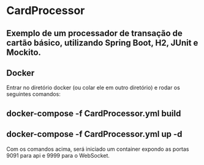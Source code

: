# CardProcessor

## Exemplo de um processador de transação de cartão básico, utilizando Spring Boot, H2, JUnit e Mockito.

## Docker

Entrar no diretório docker (ou colar ele em outro diretório) e rodar os seguintes comandos:

## docker-compose -f CardProcessor.yml build
## docker-compose -f CardProcessor.yml up -d

Com os comandos acima, será iniciado um container expondo as portas 9091 para api e 9999 para o WebSocket.
